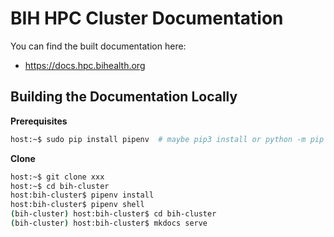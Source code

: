 # BIH HPC Cluster Documentation

You can find the built documentation here:

- https://docs.hpc.bihealth.org

## Building the Documentation Locally

**Prerequisites**

```bash
host:~$ sudo pip install pipenv  # maybe pip3 install or python -m pip install pipenv
```

**Clone**

```bash
host:~$ git clone xxx
host:~$ cd bih-cluster
host:bih-cluster$ pipenv install
host:bih-cluster$ pipenv shell
(bih-cluster) host:bih-cluster$ cd bih-cluster
(bih-cluster) host:bih-cluster$ mkdocs serve
```
